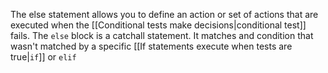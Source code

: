 The else statement allows you to define an action or set of actions that are executed when the [[Conditional tests make decisions|conditional test]] fails. The `else` block is a catchall statement. It matches and condition that wasn't matched by a specific [[If statements execute when tests are true|`if`]] or `elif` 